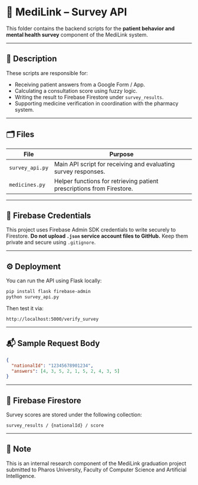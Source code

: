 # 🧠 MediLink – Survey API

This folder contains the backend scripts for the **patient behavior and mental health survey** component of the MediLink system.

---

## 📌 Description

These scripts are responsible for:
- Receiving patient answers from a Google Form / App.
- Calculating a consultation score using fuzzy logic.
- Writing the result to Firebase Firestore under `survey_results`.
- Supporting medicine verification in coordination with the pharmacy system.

---

## 🗂️ Files

| File | Purpose |
|------|---------|
| `survey_api.py` | Main API script for receiving and evaluating survey responses. |
| `medicines.py` | Helper functions for retrieving patient prescriptions from Firestore. |

---

## 🔐 Firebase Credentials

This project uses Firebase Admin SDK credentials to write securely to Firestore. **Do not upload `.json` service account files to GitHub.** Keep them private and secure using `.gitignore`.

---

## ⚙️ Deployment

You can run the API using Flask locally:

```bash
pip install flask firebase-admin
python survey_api.py
```

Then test it via:

```
http://localhost:5000/verify_survey
```

---

## 📬 Sample Request Body

```json
{
  "nationalId": "12345678901234",
  "answers": [4, 3, 5, 2, 1, 5, 2, 4, 3, 5]
}
```

---

## 📡 Firebase Firestore

Survey scores are stored under the following collection:

```
survey_results / {nationalId} / score
```

---

## 📌 Note
This is an internal research component of the MediLink graduation project submitted to Pharos University, Faculty of Computer Science and Artificial Intelligence.
